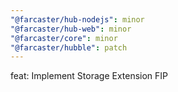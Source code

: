 ```yaml
---
"@farcaster/hub-nodejs": minor
"@farcaster/hub-web": minor
"@farcaster/core": minor
"@farcaster/hubble": patch
---
```


feat: Implement Storage Extension FIP
